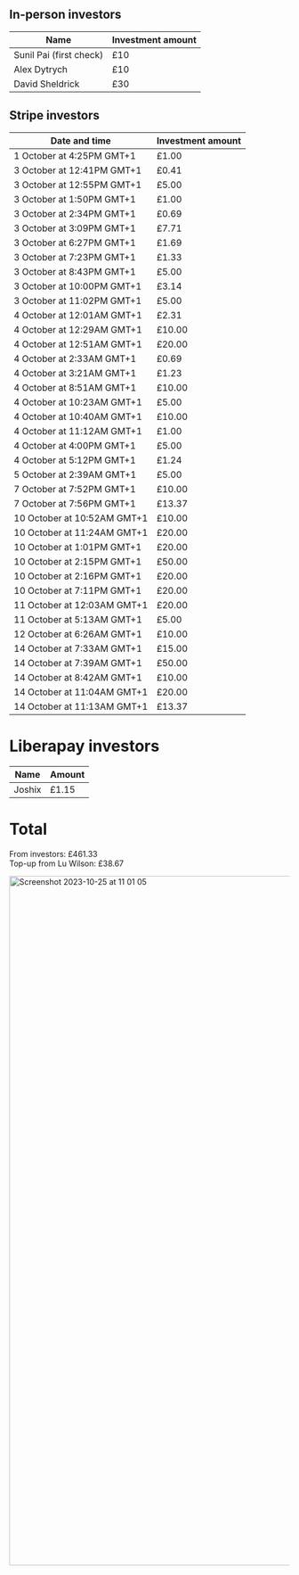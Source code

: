 ## In-person investors

| Name | Investment amount |
|--|--|
| Sunil Pai (first check) | £10 |
| Alex Dytrych | £10 |
| David Sheldrick | £30 |

## Stripe investors

|Date and time|Investment amount                       |
|-------------|-----------------------------|
|1 October at 4:25PM GMT+1|£1.00                        |
|3 October at 12:41PM GMT+1|£0.41                        |
|3 October at 12:55PM GMT+1|£5.00                        |
|3 October at 1:50PM GMT+1|£1.00                        |
|3 October at 2:34PM GMT+1|£0.69                        |
|3 October at 3:09PM GMT+1|£7.71                        |
|3 October at 6:27PM GMT+1|£1.69                        |
|3 October at 7:23PM GMT+1|£1.33                        |
|3 October at 8:43PM GMT+1|£5.00                        |
|3 October at 10:00PM GMT+1|£3.14                        |
|3 October at 11:02PM GMT+1|£5.00                        |
|4 October at 12:01AM GMT+1|£2.31                        |
|4 October at 12:29AM GMT+1|£10.00                       |
|4 October at 12:51AM GMT+1|£20.00                       |
|4 October at 2:33AM GMT+1|£0.69                        |
|4 October at 3:21AM GMT+1|£1.23                        |
|4 October at 8:51AM GMT+1|£10.00                       |
|4 October at 10:23AM GMT+1|£5.00                        |
|4 October at 10:40AM GMT+1|£10.00                       |
|4 October at 11:12AM GMT+1|£1.00                        |
|4 October at 4:00PM GMT+1|£5.00                        |
|4 October at 5:12PM GMT+1|£1.24                        |
|5 October at 2:39AM GMT+1|£5.00                        |
|7 October at 7:52PM GMT+1|£10.00                       |
|7 October at 7:56PM GMT+1|£13.37                       |
|10 October at 10:52AM GMT+1|£10.00                       |
|10 October at 11:24AM GMT+1|£20.00                       |
|10 October at 1:01PM GMT+1|£20.00                       |
|10 October at 2:15PM GMT+1|£50.00                       |
|10 October at 2:16PM GMT+1|£20.00                       |
|10 October at 7:11PM GMT+1|£20.00                       |
|11 October at 12:03AM GMT+1|£20.00                       |
|11 October at 5:13AM GMT+1|£5.00                        |
|12 October at 6:26AM GMT+1|£10.00                       |
|14 October at 7:33AM GMT+1|£15.00                       |
|14 October at 7:39AM GMT+1|£50.00                       |
|14 October at 8:42AM GMT+1|£10.00                       |
|14 October at 11:04AM GMT+1|£20.00                       |
|14 October at 11:13AM GMT+1|£13.37                       |

# Liberapay investors

|Name|Amount|
|---|---|
|Joshix|£1.15|

# Total

From investors: £461.33<br>
Top-up from Lu Wilson: £38.67

<img width="1237" alt="Screenshot 2023-10-25 at 11 01 05" src="https://github.com/TodePond/DreamBerd/assets/15892272/169df06a-e720-4446-9b81-2c97441affc7">
